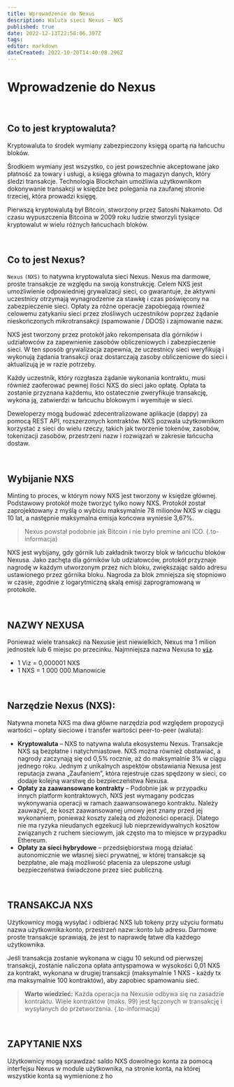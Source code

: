 ```yaml
---
title: Wprowadzenie do Nexus
description: Waluta sieci Nexus — NXS
published: true
date: 2022-12-13T22:58:06.397Z
tags: 
editor: markdown
dateCreated: 2022-10-20T14:40:08.296Z
---
```


# Wprowadzenie do Nexus
&nbsp;
## Co to jest kryptowaluta?

Kryptowaluta to środek wymiany zabezpieczony księgą opartą na łańcuchu bloków.

Środkiem wymiany jest wszystko, co jest powszechnie akceptowane jako płatność za towary i usługi, a księga główna to magazyn danych, który śledzi transakcje. Technologia Blockchain umożliwia użytkownikom dokonywanie transakcji w księdze bez polegania na zaufanej stronie trzeciej, która prowadzi księgę.

Pierwszą kryptowalutą był Bitcoin, stworzony przez Satoshi Nakamoto. Od czasu wypuszczenia Bitcoina w 2009 roku ludzie stworzyli tysiące kryptowalut w wielu różnych łańcuchach bloków.

&nbsp;

## Co to jest Nexus?

`Nexus` `(NXS)` to natywna kryptowaluta sieci Nexus. Nexus ma darmowe, proste transakcje ze względu na swoją konstrukcję. Celem NXS jest umożliwienie odpowiedniej grywalizacji sieci, co gwarantuje, że aktywni uczestnicy otrzymają wynagrodzenie za stawkę i czas poświęcony na zabezpieczenie sieci. Opłaty za różne operacje zapobiegają również celowemu zatykaniu sieci przez złośliwych uczestników poprzez żądanie nieskończonych mikrotransakcji (spamowanie / DDOS) i zajmowanie nazw.

NXS jest tworzony przez protokół jako rekompensata dla górników i udziałowców za zapewnienie zasobów obliczeniowych i zabezpieczenie sieci. W ten sposób grywalizacja zapewnia, że uczestnicy sieci weryfikują i wykonują żądania transakcji oraz dostarczają zasoby obliczeniowe do sieci i aktualizują je w razie potrzeby.

Każdy uczestnik, który rozgłasza żądanie wykonania kontraktu, musi również zaoferować pewnej ilości NXS do sieci jako opłatę. Opłata ta zostanie przyznana każdemu, kto ostatecznie zweryfikuje transakcję, wykona ją, zatwierdzi w łańcuchu blokowym i wyemituje w sieci.

Deweloperzy mogą budować zdecentralizowane aplikacje (dappy) za pomocą REST API, rozszerzonych kontraktów. NXS pozwala użytkownikom korzystać z sieci do wielu rzeczy, takich jak tworzenie tokenów, zasobów, tokenizacji zasobów, przestrzeni nazw i rozwiązań w zakresie łańcucha dostaw.

&nbsp;

## Wybijanie NXS

Minting to proces, w którym nowy NXS jest tworzony w księdze głównej. Podstawowy protokół może tworzyć tylko nowy NXS. Protokół został zaprojektowany z myślą o wybiciu maksymalnie 78 milionów NXS w ciągu 10 lat, a następnie maksymalna emisja końcowa wyniesie 3,67%.

> Nexus powstał podobnie jak Bitcoin i nie było premine ani ICO.
{.to-informacja}

NXS jest wybijany, gdy górnik lub zakładnik tworzy blok w łańcuchu bloków Nexusa. Jako zachęta dla górników lub udziałowców, protokół przyznaje nagrodę w każdym utworzonym przez nich bloku, zwiększając saldo adresu ustawionego przez górnika bloku. Nagroda za blok zmniejsza się stopniowo w czasie, zgodnie z logarytmiczną skalą emisji zaprogramowaną w protokole.

&nbsp;

## NAZWY NEXUSA

Ponieważ wiele transakcji na Nexusie jest niewielkich, Nexus ma 1 milion jednostek lub 6 miejsc po przecinku. Najmniejsza nazwa Nexusa to [**`viz`**](https://en.wikipedia.org/wiki/Viz.).

* 1 Viz = 0,000001 NXS
* 1 NXS = 1 000 000 Mianowicie

&nbsp;

## Narzędzie Nexus (NXS):

Natywna moneta NXS ma dwa główne narzędzia pod względem propozycji wartości – opłaty sieciowe i transfer wartości peer-to-peer (waluta):

* **Kryptowaluta** – NXS to natywna waluta ekosystemu Nexus. Transakcje NXS są bezpłatne i natychmiastowe. NXS można również obstawiać, a nagrody zaczynają się od 0,5% rocznie, aż do maksymalnie 3% w ciągu jednego roku. Jednym z unikalnych aspektów obstawiania Nexusa jest reputacja zwana „Zaufaniem”, która rejestruje czas spędzony w sieci, co dodaje kolejną warstwę do bezpieczeństwa Nexusa.
* **Opłaty za zaawansowane kontrakty** – Podobnie jak w przypadku innych platform kontraktowych, NXS jest wymagany podczas wykonywania operacji w ramach zaawansowanego kontraktu. Należy zauważyć, że koszt zaawansowanej umowy jest znany przed jej wykonaniem, ponieważ koszty zależą od złożoności operacji. Dlatego nie ma ryzyka nieudanych egzekucji lub nieprzewidywalnych kosztów związanych z ruchem sieciowym, jak często ma to miejsce w przypadku Ethereum.
* **Opłaty za sieci hybrydowe** – przedsiębiorstwa mogą działać autonomicznie we własnej sieci prywatnej, w której transakcje są bezpłatne, ale mają możliwość płacenia za ulepszone usługi bezpieczeństwa świadczone przez sieć publiczną.

&nbsp;

## TRANSAKCJA NXS

Użytkownicy mogą wysyłać i odbierać NXS lub tokeny przy użyciu formatu nazwa użytkownika:konto, przestrzeń nazw::konto lub adresu. Darmowe proste transakcje sprawiają, że jest to naprawdę łatwe dla każdego użytkownika.

Jeśli transakcja zostanie wykonana w ciągu 10 sekund od pierwszej transakcji, zostanie naliczona opłata antyspamowa w wysokości 0,01 NXS za kontrakt, wykonana w drugiej transakcji (maksymalnie 1 NXS - każdy tx ma maksymalnie 100 kontraktów), aby zapobiec spamowaniu sieć.


> **Warto wiedzieć:**
> Każda operacja na Nexusie odbywa się na zasadzie kontraktu. Wiele kontraktów (maks. 99) jest łączonych w transakcję i wysyłanych do przetworzenia.
{.to-informacja}

&nbsp;

## ZAPYTANIE NXS

Użytkownicy mogą sprawdzać saldo NXS dowolnego konta za pomocą interfejsu Nexus w module użytkownika, na stronie konta, na której wszystkie konta są wymienione z ho
